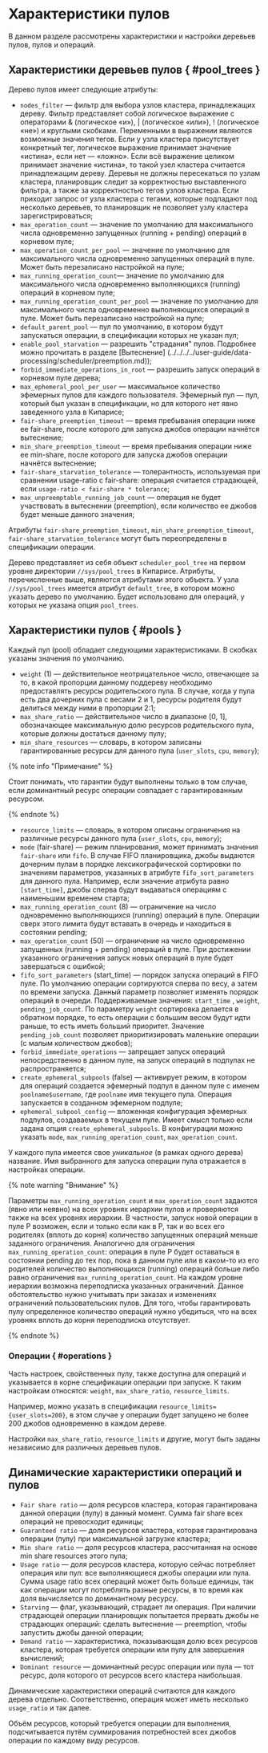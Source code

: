 # Характеристики пулов

В данном разделе рассмотрены характеристики и настройки деревьев пулов, пулов и операций.

## Характеристики деревьев пулов { #pool_trees }

Дерево пулов имеет следующие атрибуты:

- `nodes_filter` — фильтр для выбора узлов кластера, принадлежащих дереву. Фильтр представляет собой логическое выражение с операторами & (логическое «и»), |  (логическое «или»), ! (логическое «не») и круглыми скобками. Переменными в выражении являются возможные значения тегов. Если у узла кластера присутствует конкретный тег, логическое выражение принимает значение «истина», если нет — «ложно». Если всё выражение целиком принимает значение «истина», то такой узел кластера считается принадлежащим дереву. Деревья не должны пересекаться по узлам кластера, планировщик следит за корректностью выставленного фильтра, а также за корректностью тегов узлов кластера. Если приходит запрос от узла кластера с тегами, которые подпадают под несколько деревьев, то планировщик не позволяет узлу кластера зарегистрироваться;
- `max_operation_count` — значение по умолчанию для максимального числа одновременно запущенных (running + pending) операций в корневом пуле;
- `max_operation_count_per_pool` — значение по умолчанию для максимального числа одновременно запущенных операций в пуле. Может быть перезаписано настройкой на пуле;
- `max_running_operation_count`— значение по умолчанию для максимального числа одновременно выполняющихся (running) операций в корневом пуле;
- `max_running_operation_count_per_pool` — значение по умолчанию для максимального числа одновременно выполняющихся операций в пуле. Может быть перезаписано настройкой на пуле;
- `default_parent_pool` — пул по умолчанию, в котором будут запускаться операции, в спецификации которых не указан пул;
- `enable_pool_starvation` — разрешить "страдания" пулов. Подробнее можно прочитать в разделе [Вытеснение] (../../../../user-guide/data-processing/scheduler/preemption.md));
- `forbid_immediate_operations_in_root` — разрешить запуск операций в корневом пуле дерева;
- `max_ephemeral_pool_per_user` — максимальное количество эфемерных пулов для каждого пользователя. Эфемерный пул — пул, который был указан в спецификации, но для которого нет явно заведенного узла в Кипарисе;
- `fair-share_preemption_timeout` — время пребывания операции ниже ее fair-share, после которого для запуска джобов операции начнётся вытеснение;
- `min_share_preemption_timeout` — время пребывания операции ниже ее min-share, после которого для запуска джобов операции начнётся вытеснение;
- `fair-share_starvation_tolerance` — толерантность, используемая при сравнении usage-ratio с fair-share: операция считается страдающей, если `usage-ratio < fair-share * tolerance`;
- `max_unpreemptable_running_job_count` — операция не будет участвовать в вытеснении (preemption), если количество ее джобов будет меньше данного значения;

Атрибуты `fair-share_preemption_timeout`, `min_share_preemption_timeout`, `fair-share_starvation_tolerance` могут быть переопределены в спецификации операции.

Дерево представляет из себя объект `scheduler_pool_tree` на первом уровне директории `//sys/pool_trees` в Кипарисе. Атрибуты, перечисленные выше, являются атрибутами этого объекта. У узла `//sys/pool_trees` имеется атрибут `default_tree`, в котором можно указать дерево по умолчанию. Будет использовано для операций, у которых не указана опция `pool_trees`.

## Характеристики пулов  { #pools }

Каждый пул (pool) обладает следующими характеристиками. В скобках указаны значения по умолчанию.

* `weight` (1) — действительное неотрицательное число, отвечающее за то, в какой пропорции данному поддереву необходимо предоставлять ресурсы родительского пула. В случае, когда у пула есть два дочерних пула с весами 2 и 1, ресурсы родителя будут делиться между ними в пропорции 2:1;
* `max_share_ratio` — действительное число в диапазоне [0, 1], обозначающее максимальную долю ресурсов родительского пула, которые должны достаться данному пулу;
* `min_share_resources` — словарь, в котором записаны гарантированные ресурсы для данного пула (`user_slots`, `cpu`, `memory`);

{% note info "Примечание" %}

Стоит понимать, что гарантии будут выполнены только в том случае, если доминантный ресурс операции совпадает с гарантированным ресурсом.

{% endnote %}

* `resource_limits` — словарь, в котором описаны ограничения на различные ресурсы данного пула (`user_slots`, `cpu`, `memory`);
* `mode` (fair-share) —  режим планирования, может принимать значения `fair-share` или `fifo`. В случае FIFO планировщика, джобы выдаются дочерним пулам в порядке лексикографической сортировки по значениям параметров, указанных в атрибуте `fifo_sort_parameters` для данного пула. Например, если значение атрибута равно `[start_time]`, джобы сперва будут выдаваться операциям с наименьшим временем старта;
* `max_running_operation_count` (8) — ограничение на число одновременно выполняющихся (running) операций в пуле. Операции сверх этого лимита будут вставать в очередь и находиться в состоянии pending;
* `max_operation_count` (50) — ограничение на число одновременно запущенных (running + pending) операций в пуле. При достижении указанного ограничения запуск новых операций в пуле будет завершаться с ошибкой;
* `fifo_sort_parameters` (start_time) — порядок запуска операций в FIFO пуле. По умолчанию операции сортируются сперва по весу, а затем по времени запуска. Данный параметр позволяет изменять порядок операций в очереди. Поддерживаемые значения: `start_time` , `weight`, `pending_job_count`. По параметру `weight` сортировка делается в обратном порядке, то есть операции с большим весом будут идти раньше, то есть иметь больший приоритет. Значение `pending_job_count` позволяет приоритизировать маленькие операции (с малым количеством джобов);
* `forbid_immediate_operations` — запрещает запуск операций непосредственно в данном пуле, на запуск операций в подпулах не распространяется;
* `create_ephemeral_subpools` (false) — активирует режим, в котором для операций создается эфемерный подпул в данном пуле с именем `poolname$username`, где `poolname` имя текущего пула. Операция запускается в созданном эфемерном подпуле;
* `ephemeral_subpool_config` — вложенная конфигурация эфемерных подпулов, создаваемых в текущем пуле. Имеет смысл только если задана опция `create_ephemeral_subpools`. В конфигурации можно указать `mode`, `max_running_operation_count`, `max_operation_count`.  

У каждого пула имеется свое _уникальное_ (в рамках одного дерева) название. Имя выбранного для запуска операции пула отражается в настройках операции.

{% note warning "Внимание" %}

Параметры `max_running_operation_count` и `max_operation_count` задаются (явно или неявно) на всех уровнях иерархии пулов и проверяются также на всех уровнях иерархии. В частности, запуск новой операции в пуле P возможен, если и только если как в P, так и во всех его родителях (вплоть до корня) количество запущенных операций меньше заданного ограничения. Аналогично для ограничения `max_running_operation_count`: операция в пуле P будет оставаться в состоянии pending до тех пор, пока в данном пуле или в каком-то из его родителей количество выполняющихся (running) операций больше либо равно ограничения `max_running_operation_count`. На каждом уровне иерархии возможна переподписка указанных ограничений. Данное обстоятельство нужно учитывать при заказах и изменениях ограничений пользовательских пулов. Для того, чтобы гарантировать пулу определенное количество операций нужно убедиться, что на всех уровнях вплоть до корня переподписка отсутствует.

{% endnote %}

### Операции { #operations }

Часть настроек, свойственных пулу, также доступна для операций и указывается в корне спецификации операции при запуске. К таким настройкам относятся: `weight`, `max_share_ratio`, `resource_limits`. 

Например, можно указать в спецификации `resource_limits={user_slots=200}`, в этом случае у операции будет запущено не более 200 джобов одновременно в каждом дереве. 

Настройки `max_share_ratio`, `resource_limits` и другие, могут быть заданы независимо для различных деревьев пулов.

## Динамические характеристики операций и пулов

* `Fair share ratio` — доля ресурсов кластера, которая гарантирована данной операции (пулу) в данный момент. Сумма fair share всех операций не превосходит единицы;
* `Guaranteed ratio` — доля ресурсов кластера, которая гарантирована операции (пулу) при максимальной загрузке кластера;
* `Min share ratio` — доля ресурсов кластера, рассчитанная на основе min share resources этого пула;
* `Usage ratio` — доля ресурсов кластера, которую сейчас потребляет операция или пул: все выполняющиеся джобы операции или пула. Сумма usage ratio всех операций может быть больше единицы, так как операции могут потреблять разные ресурсы, в то время как доля вычисляется по доминантному ресурсу.
* `Starving` — флаг, указывающий, страдает ли операция. При наличии страдающей операции планировщик попытается прервать джобы не страдающих операций: сделать вытеснение — preemption, чтобы запустить джобы данной операции;
* `Demand ratio` — характеристика, показывающая долю всех ресурсов кластера, которая требуется операции или пулу для завершения вычислений;
* `Dominant resource` — доминантный ресурс операции или пула — тот ресурс, доля которого от ресурсов всего кластера наибольшая.

Динамические характеристики операций считаются для каждого дерева отдельно. Соответственно, операция может иметь несколько `usage_ratio` и так далее.

Объём ресурсов, который требуется операции для выполнения, подсчитывается путём суммирования потребностей всех джобов операции по каждому виду ресурсов.
